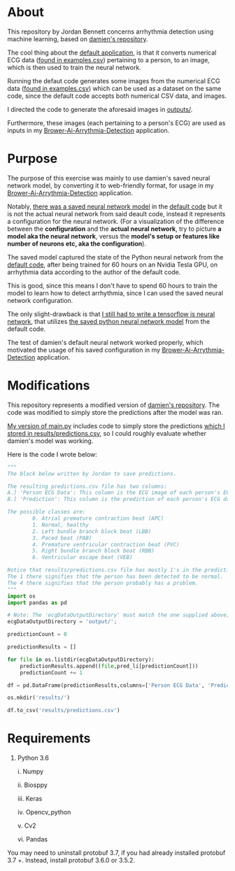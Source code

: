 
About
====
This repository by Jordan Bennett concerns arrhythmia detection using machine learning, based on [damien's repository](https://github.com/daimenspace/ECG-arrhythmia-classification-using-a-2-D-convolutional-neural-network.).

The cool thing about the [default application](https://github.com/daimenspace/ECG-arrhythmia-classification-using-a-2-D-convolutional-neural-network.), is that it converts numerical ECG data ([found in examples.csv](https://github.com/JordanMicahBennett/Brower-Ai-Arrythmia-Detection/blob/master/python-arrhythmia-detection/example.csv)) pertaining to a person, to an image, which is then used to train the neural network.

Running the defaut code generates some images from the numerical ECG data ([found in examples.csv](https://github.com/JordanMicahBennett/Brower-Ai-Arrythmia-Detection/blob/master/python-arrhythmia-detection/example.csv)) which can be used as a dataset on the same code, since the default code accepts both numerical CSV data, and images.

I directed the code to generate the aforesaid images in [outputs/](https://github.com/JordanMicahBennett/Browser-Ai-Arrythmia-Detection/tree/master/python-arrhythmia-detection/outputs).

Furthermore, these images (each pertaining to a person's ECG) are used as inputs in my [Brower-Ai-Arrythmia-Detection](https://github.com/JordanMicahBennett/Browser-Ai-Arrythmia-Detection/) application. 
 
Purpose
====
The purpose of this exercise was mainly to use damien's saved neural network model, by converting it to web-friendly format, for usage in my [Brower-Ai-Arrythmia-Detection](https://github.com/JordanMicahBennett/Browser-Ai-Arrythmia-Detection/) application. 
 
Notably, [there was a saved neural network model](https://drive.google.com/open?id=1WaenBnWYyhiumkvfaqEcDzti4S9aEuhS) in the [default code](https://github.com/daimenspace/ECG-arrhythmia-classification-using-a-2-D-convolutional-neural-network.) but it is not the actual neural network from said deault code, instead it represents a configuration for the neural network. (For a visualization of the difference between the **configuration** and the **actual neural network**, try to picture **a model aka the neural network**, versus the **model's setup or features like number of neurons etc, aka the configuration**).

The saved model captured the state of the Python neural network from the [default code](https://github.com/daimenspace/ECG-arrhythmia-classification-using-a-2-D-convolutional-neural-network.), after being trained for 60 hours on an Nvidia Tesla GPU, on arrhythmia data according to the author of the default code.

This is good, since this means I don't have to spend 60 hours to train the model to learn how to detect arrhythmia, since I can used the saved neural network configuration.

The only slight-drawback is that [I still had to write a tensorflow js neural network](https://github.com/JordanMicahBennett/Browser-Ai-Arrythmia-Detection/), that utilizes [the saved python neural network model](https://drive.google.com/open?id=1WaenBnWYyhiumkvfaqEcDzti4S9aEuhS) from the default code.

The test of damien's default neural network worked properly, which motivated the usage of his saved configuration in my [Brower-Ai-Arrythmia-Detection](https://github.com/JordanMicahBennett/Browser-Ai-Arrythmia-Detection/) application.


Modifications
====
This repository represents a modified version of [damien's repository](https://github.com/daimenspace/ECG-arrhythmia-classification-using-a-2-D-convolutional-neural-network.).
The code was modified to simply store the predictions after the model was ran.

[My version of main.py](https://github.com/JordanMicahBennett/Brower-Ai-Arrythmia-Detection/blob/master/python-arrhythmia-detection/main.py) includes code to simply store the predictions [which I stored in results/predictions.csv](https://github.com/JordanMicahBennett/Brower-Ai-Arrythmia-Detection/tree/master/python-arrhythmia-detection/results), so I could roughly evaluate whether damien's model was working.

Here is the code I wrote below:

```python
"""
The block below written by Jordan to save predictions.

The resulting predictions.csv file has two columns:
A.] 'Person ECG Data': This column is the ECG image of each person's ECG data. Each entry corresponds to each value in example.csv, which contains an ECG nunber per person.
B.] 'Prediction': This column is the prediction of each person's ECG data. Each prediction is a class, from the ones specified on the original github repository.

The possible classes are: 
        0. Atrial premature contraction beat (APC)
        1. Normal, healthy
        2. Left bundle branch block beat (LBB)
        3. Paced beat (PAB)
        4. Premature ventricular contraction beat (PVC)
        5. Right bundle branch block beat (RBB)
        6. Ventricular escape beat (VEB)

Notice that results/predictions.csv file has mostly 1's in the prediction column.
The 1 there signifies that the person has been detected to be normal.
The 4 there signifies that the person probably has a problem.
"""
import os
import pandas as pd

# Note: The 'ecgDataOutputDirectory' must match the one supplied above, after samples.csv is provided to the neural network in the prompt above.
ecgDataOutputDirectory = 'output/';

predictionCount = 0

predictionResults = []

for file in os.listdir(ecgDataOutputDirectory):
    predictionResults.append((file,pred_li[predictionCount]))
    predictionCount += 1

df = pd.DataFrame(predictionResults,columns=['Person ECG Data', 'Prediction'])

os.mkdir('results/')

df.to_csv('results/predictions.csv')
```

Requirements
====

1. Python 3.6

    i. Numpy
 
    ii. Biosppy
 
    iii. Keras
 
    iv. Opencv_python
 
    v. Cv2
 
    vi. Pandas

You may need to uninstall protobuf 3.7, if you had already installed protobuf 3.7 +. Instead, install protobuf 3.6.0 or 3.5.2.


